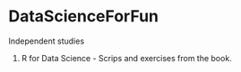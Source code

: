 # DataScienceForFun

Independent studies 

1) R for Data Science - Scrips and exercises from the book. 
